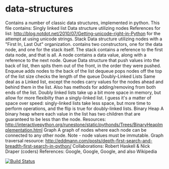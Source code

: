 # data-structures
Contains a number of classic data structures, implemented in python.
This file contains:
Singly linked list
    Data structure utilizing nodes
    References for list:
    http://blog.notdot.net/2010/07/Getting-unicode-right-in-Python for the attempt at using unicode strings.
Stack
    Data structure utilizing nodes with a "First In, Last Out" 
    organization.
    contains two constructors, one for the data node, and one
    for the stack itself. 
    The stack contains a reference to the first data node, and that
    is all. 
    A node contains a data value, along with a reference to the next
    node.
Queue 
    Data structure that push values into the back of list, then spits
    them out of the front, in the order they were pushed.
    Enqueue adds nodes to the back of the list
    dequeue pops nodes off the top of the list
    size checks the length of the queue
Doubly-Linked Lists
    Same deal as a Linked list, except the nodes carry values for the nodes
    ahead and behind them in the list. Also has methods for adding/removing
    from both ends of the list.
    Doubly linked lists take up a bit more space in memory, but allow
    for more flexibilty than a singly-linked list. I guess it's a matter
    of space over speed: singly-linked lists take less space, but more
    time to perform operations, and the flip is true for doubly-linked 
    lists.
Binary Heap
    A binary heap where each value in the list has two children that are guaranteed to be less than the node.
    Resources: http://interactivepython.org/runestone/static/pythonds/Trees/BinaryHeapImplementation.html
Graph
    A graph of nodes where each node can be connected to any other node.
    Note - node values must be immutable.
    Graph traversal resource: http://eddmann.com/posts/depth-first-search-and-breadth-first-search-in-python/
Collaborations: Robert Haskell & Nick Draper (coders)
References: Google, Google, Google, and also Wikipedia

[![Build Status](https://travis-ci.org/robertwhaskell/data-structures.svg?branch=weighted-graph)](https://travis-ci.org/robertwhaskell/data-structures)
    